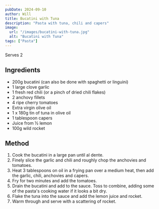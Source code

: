 ```yaml
---
pubDate: 2024-09-10
author: Will
title: Bucatini with Tuna
description: "Pasta with tuna, chili and capers"
image:
  url: "/images/bucatini-with-tuna.jpg"
  alt: "Bucatini with Tuna"
tags: ["Pasta"]
--- 
```


Serves 2
## Ingredients
* 200g bucatini (can also be done with spaghetti or linguini)
* 1 large clove garlic
* 1 fresh red chili (or a pinch of dried chili flakes)
* 2 anchovy fillets
* 4 ripe cherry tomatoes
* Extra virgin olive oil
* 1 x 180g tin of tuna in olive oil
* 1 tablespoon capers
* Juice from ½ lemon
* 100g wild rocket

## Method
1.  Cook the bucatini in a large pan until al dente.
2.  Finely slice the garlic and chili and roughly chop the anchovies and tomatoes.
3.  Heat 3 tablespoons on oil in a frying pan over a medium heat, then add the garlic, chili, anchovies and capers.
4.  Fry for two minutes and add the tomatoes.
5.  Drain the bucatini and add to the sauce. Toss to combine, adding some of the pasta's cooking water if it looks a bit dry.
6.  Flake the tuna into the sauce and add the lemon juice and rocket.
7.  Warm through and serve with a scattering of rocket.